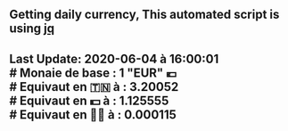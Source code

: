 ## Getting daily currency, This automated script is using [jq](https://stedolan.github.io/jq/)
## Last Update:  2020-06-04 à 16:00:01 </br># Monaie de base : 1 "EUR" 💶 </br> # Equivaut en 🇹🇳 à :  3.20052 </br> # Equivaut en 💵 à : 1.125555</br> # Equivaut en 🐱‍💻 à :  0.000115
